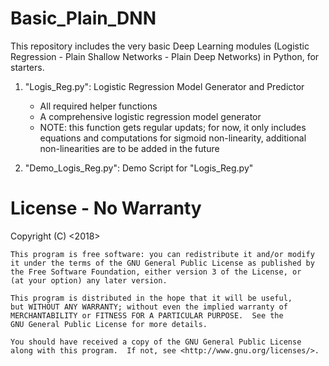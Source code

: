 # Basic_Plain_DNN
This repository includes the very basic Deep Learning modules (Logistic Regression - Plain Shallow Networks - Plain Deep Networks) in Python, for starters.

1. "Logis_Reg.py": Logistic Regression Model Generator and Predictor
	- All required helper functions
	- A comprehensive logistic regression model generator
	- NOTE: this function gets regular updats; for now, it only includes equations and computations for sigmoid non-linearity, additional non-linearities are to be added in the future
	
2. "Demo_Logis_Reg.py": Demo Script for "Logis_Reg.py"

# License - No Warranty

Copyright (C) <2018>  <Esmaeil Seraj>
    
    This program is free software: you can redistribute it and/or modify
    it under the terms of the GNU General Public License as published by
    the Free Software Foundation, either version 3 of the License, or
    (at your option) any later version.
    
    This program is distributed in the hope that it will be useful,
    but WITHOUT ANY WARRANTY; without even the implied warranty of
    MERCHANTABILITY or FITNESS FOR A PARTICULAR PURPOSE.  See the
    GNU General Public License for more details.
    
    You should have received a copy of the GNU General Public License
    along with this program.  If not, see <http://www.gnu.org/licenses/>.
